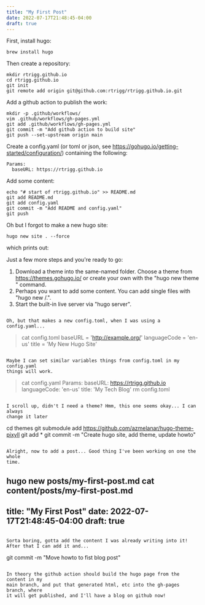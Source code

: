 ```yaml
---
title: "My First Post"
date: 2022-07-17T21:48:45-04:00
draft: true
---
```


First, install hugo:

`brew install hugo`

Then create a repository:

```
mkdir rtrigg.github.io
cd rtrigg.github.io
git init
git remote add origin git@github.com:rtrigg/rtrigg.github.io.git
```

Add a github action to publish the work:

```
mkdir -p .github/workflows/
vim .github/workflows/gh-pages.yml
git add .github/workflows/gh-pages.yml
git commit -m "Add github action to build site"
git push --set-upstream origin main
```


Create a config.yaml (or toml or json, see
https://gohugo.io/getting-started/configuration/) containing the following:
```
Params:
  baseURL: https://rtrigg.github.io
```

Add some content:
```
echo "# start of rtrigg.github.io" >> README.md
git add README.md
git add config.yaml
git commit -m "Add README and config.yaml"
git push
```

Oh but I forgot to make a new hugo site:
```
hugo new site . --force
```
which prints out:

Just a few more steps and you're ready to go:

1. Download a theme into the same-named folder.
   Choose a theme from https://themes.gohugo.io/ or
   create your own with the "hugo new theme <THEMENAME>" command.
2. Perhaps you want to add some content. You can add single files
   with "hugo new <SECTIONNAME>/<FILENAME>.<FORMAT>".
3. Start the built-in live server via "hugo server".


```

Oh, but that makes a new config.toml, when I was using a config.yaml...

```
> cat config.toml
baseURL = 'http://example.org/'
languageCode = 'en-us'
title = 'My New Hugo Site'
```

Maybe I can set similar variables things from config.toml in my config.yaml
things will work.

```
> cat config.yaml
Params:
  baseURL: https://rtrigg.github.io
  languageCode: 'en-us'
  title: 'My Tech Blog'
> rm config.toml
```

I scroll up, didn't I need a theme? Hmm, this one seems okay... I can always
change it later

```
cd themes
git submodule add https://github.com/azmelanar/hugo-theme-pixyll
git add *
git commit -m "Create hugo site, add theme, update howto"
```

Alright, now to add a post... Good thing I've been working on one the whole
time.

```
hugo new posts/my-first-post.md
cat content/posts/my-first-post.md
---
title: "My First Post"
date: 2022-07-17T21:48:45-04:00
draft: true
---
```

Sorta boring, gotta add the content I was already writing into it! After that I can add it and...

```
git commit -m "Move howto to fist blog post"
```

In theory the github action should build the hugo page from the content in my
main branch, and put that generated html, etc into the gh-pages branch, where
it will get published, and I'll have a blog on github now!


